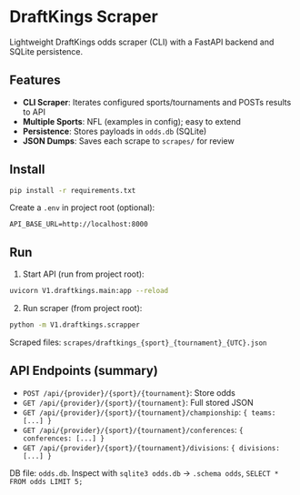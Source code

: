 # DraftKings Scraper

Lightweight DraftKings odds scraper (CLI) with a FastAPI backend and SQLite persistence.

## Features

- **CLI Scraper**: Iterates configured sports/tournaments and POSTs results to API
- **Multiple Sports**: NFL (examples in config); easy to extend
- **Persistence**: Stores payloads in `odds.db` (SQLite)
- **JSON Dumps**: Saves each scrape to `scrapes/` for review

## Install

```bash
pip install -r requirements.txt
```

Create a `.env` in project root (optional):
```
API_BASE_URL=http://localhost:8000
```

## Run

1) Start API (run from project root):
```bash
uvicorn V1.draftkings.main:app --reload
```

2) Run scraper (from project root):
```bash
python -m V1.draftkings.scrapper
```

Scraped files: `scrapes/draftkings_{sport}_{tournament}_{UTC}.json`

## API Endpoints (summary)

- `POST /api/{provider}/{sport}/{tournament}`: Store odds
- `GET /api/{provider}/{sport}/{tournament}`: Full stored JSON
- `GET /api/{provider}/{sport}/{tournament}/championship`: `{ teams: [...] }`
- `GET /api/{provider}/{sport}/{tournament}/conferences`: `{ conferences: [...] }`
- `GET /api/{provider}/{sport}/{tournament}/divisions`: `{ divisions: [...] }`

DB file: `odds.db`. Inspect with `sqlite3 odds.db` → `.schema odds`, `SELECT * FROM odds LIMIT 5;`